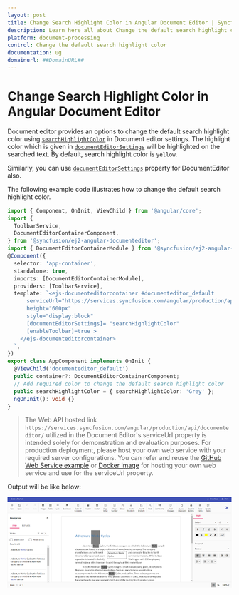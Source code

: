 ```yaml
---
layout: post
title: Change Search Highlight Color in Angular Document Editor | Syncfusion
description: Learn here all about Change the default search highlight color in Syncfusion Angular Document editor component of Syncfusion Essential JS 2 and more.
platform: document-processing
control: Change the default search highlight color 
documentation: ug
domainurl: ##DomainURL##
---
```


# Change Search Highlight Color in Angular Document Editor

Document editor provides an options to change the default search highlight color using [`searchHighlightColor`](https://ej2.syncfusion.com/angular/documentation/api/document-editor/documentEditorSettingsModel/#searchhighlightcolor) in Document editor settings. The highlight color which is given in [`documentEditorSettings`](https://ej2.syncfusion.com/angular/documentation/api/document-editor-container/#documenteditorsettings) will be highlighted on the searched text. By default, search highlight color is `yellow`.

Similarly, you can use [`documentEditorSettings`](https://ej2.syncfusion.com/angular/documentation/api/document-editor#documenteditorsettings) property for DocumentEditor also.

The following example code illustrates how to change the default search highlight color.

```typescript
import { Component, OnInit, ViewChild } from '@angular/core';
import {
  ToolbarService,
  DocumentEditorContainerComponent,
} from '@syncfusion/ej2-angular-documenteditor';
import { DocumentEditorContainerModule } from '@syncfusion/ej2-angular-documenteditor';
@Component({
  selector: 'app-container',
  standalone: true,
  imports: [DocumentEditorContainerModule],
  providers: [ToolbarService],
  template: `<ejs-documenteditorcontainer #documenteditor_default 
      serviceUrl="https://services.syncfusion.com/angular/production/api/documenteditor/" 
      height="600px" 
      style="display:block" 
      [documentEditorSettings]= "searchHighlightColor"
      [enableToolbar]=true >
    </ejs-documenteditorcontainer>
  `,
})
export class AppComponent implements OnInit {
  @ViewChild('documenteditor_default')
  public container?: DocumentEditorContainerComponent;
  // Add required color to change the default search highlight color
  public searchHighlightColor = { searchHighlightColor: 'Grey' };
  ngOnInit(): void {}
}
```

> The Web API hosted link `https://services.syncfusion.com/angular/production/api/documenteditor/` utilized in the Document Editor's serviceUrl property is intended solely for demonstration and evaluation purposes. For production deployment, please host your own web service with your required server configurations. You can refer and reuse the [GitHub Web Service example](https://github.com/SyncfusionExamples/EJ2-DocumentEditor-WebServices) or [Docker image](https://hub.docker.com/r/syncfusion/word-processor-server) for hosting your own web service and use for the serviceUrl property.

Output will be like below:

![How to change the default search highlight color](../images/search-color.png)
